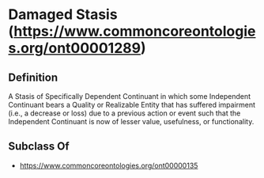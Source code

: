 # Damaged Stasis (https://www.commoncoreontologies.org/ont00001289)

## Definition
A Stasis of Specifically Dependent Continuant in which some Independent Continuant bears a Quality or Realizable Entity that has suffered impairment (i.e., a decrease or loss) due to a previous action or event such that the Independent Continuant is now of lesser value, usefulness, or functionality.

## Subclass Of
- https://www.commoncoreontologies.org/ont00000135

